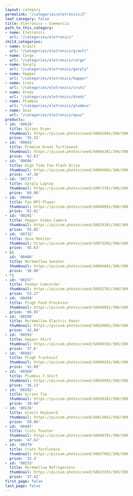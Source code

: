 ```yaml
---
layout: category
permalink: "/categories/eletronics/2"
leaf_category: false
title: Eletronics - Commercia
path_to_this_category:
- name: Eletronics
  url: "/categories/eletronics"
child_categories:
- name: Grault
  url: "/categories/eletronics/grault"
- name: Corge
  url: "/categories/eletronics/corge"
- name: Garply
  url: "/categories/eletronics/garply"
- name: Happor
  url: "/categories/eletronics/happor"
- name: Cruts
  url: "/categories/eletronics/cruts"
- name: Dredz
  url: "/categories/eletronics/dredz"
- name: Plumbus
  url: "/categories/eletronics/plumbus"
- name: Quuz
  url: "/categories/eletronics/quuz"
products:
- id: '00620'
  title: Girzes Dryer
  thumbnail: https://picsum.photos/seed/S0062004/300/300
  price: '35.15'
- id: '00043'
  title: Premium Dredz Turtleneck
  thumbnail: https://picsum.photos/seed/S0004301/300/300
  price: '62.63'
- id: '00696'
  title: High Tide Foo Flash Drive
  thumbnail: https://picsum.photos/seed/S0069602/300/300
  price: '47.36'
- id: '00737'
  title: Garply Laptop
  thumbnail: https://picsum.photos/seed/S0073701/300/300
  price: '60.96'
- id: '00406'
  title: Foo MP3 Player
  thumbnail: https://picsum.photos/seed/S0040601/300/300
  price: '62.81'
- id: '00291'
  title: Happor Video Camera
  thumbnail: https://picsum.photos/seed/S0029101/300/300
  price: '55.85'
- id: '00732'
  title: Quux Monitor
  thumbnail: https://picsum.photos/seed/S0073202/300/300
  price: '45.63'
- &1
  id: '00466'
  title: Murkmellow Sweater
  thumbnail: https://picsum.photos/seed/S0046601/300/300
  price: '36.98'
- *1
- id: '00257'
  title: Foobar Camcorder
  thumbnail: https://picsum.photos/seed/S0025702/300/300
  price: '53.27'
- id: '00499'
  title: Plugh Food Processor
  thumbnail: https://picsum.photos/seed/S0049901/300/300
  price: '66.85'
- id: '00290'
  title: Murkmellow Electric Razor
  thumbnail: https://picsum.photos/seed/S0029002/300/300
  price: '42.89'
- id: '00593'
  title: Happor Shirt
  thumbnail: https://picsum.photos/seed/S0059302/300/300
  price: '37.6'
- id: '00882'
  title: Plugh Tracksuit
  thumbnail: https://picsum.photos/seed/S0088201/300/300
  price: '41.89'
- id: '00369'
  title: Plumbus T-Shirt
  thumbnail: https://picsum.photos/seed/S0036903/300/300
  price: '36.13'
- id: '00202'
  title: Girzes Tie
  thumbnail: https://picsum.photos/seed/S0020201/300/300
  price: '30.68'
- id: '00136'
  title: Grault Keyboard
  thumbnail: https://picsum.photos/seed/S0013601/300/300
  price: '50.96'
- id: '00407'
  title: Cruts Toaster
  thumbnail: https://picsum.photos/seed/S0040701/300/300
  price: '47.62'
- id: '00379'
  title: Cruts Turtleneck
  thumbnail: https://picsum.photos/seed/S0037902/300/300
  price: '32.3'
- id: '00233'
  title: Murkmellow Refrigerator
  thumbnail: https://picsum.photos/seed/S0023301/300/300
  price: '37.42'
first_page: false
last_page: false
---
```

